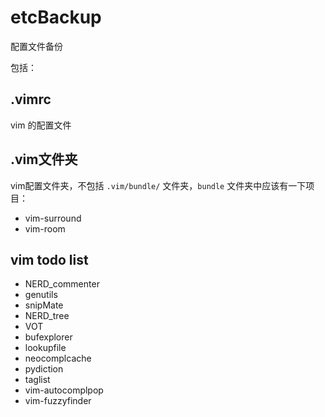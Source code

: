 etcBackup
=========

配置文件备份

包括：

## .vimrc

vim 的配置文件

## .vim文件夹

vim配置文件夹，不包括 `.vim/bundle/` 文件夹，`bundle` 文件夹中应该有一下项目：

- vim-surround
- vim-room

## vim todo list

- NERD_commenter
- genutils
- snipMate
- NERD_tree
- VOT
- bufexplorer
- lookupfile
- neocomplcache
- pydiction
- taglist
- vim-autocomplpop
- vim-fuzzyfinder